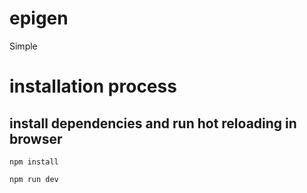 # epigen
Simple 

# installation process

## install dependencies and run hot reloading in browser
``` npm install ```

``` npm run dev ```

